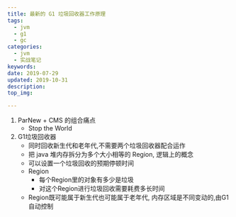 ```yaml
---
title: 最新的 G1 垃圾回收器工作原理
tags:
  - jvm
  - g1
  - gc
categories:
  - jvm
  - 实战笔记
keywords: 
date: 2019-07-29
updated: 2019-10-31
description: 
top_img:

---
```


1. ParNew + CMS 的组合痛点
    - Stop the World
2. G1垃圾回收器
    - 同时回收新生代和老年代,不需要两个垃圾回收器配合运作
    - 把 java 堆内存拆分为多个大小相等的 Region, 逻辑上的概念
    - 可以设置一个垃圾回收的预期停顿时间
    - Region
        - 每个Region里的对象有多少是垃圾
        - 对这个Region进行垃圾回收需要耗费多长时间
    - Region既可能属于新生代也可能属于老年代, 内存区域是不同变动的,由G1自动控制
